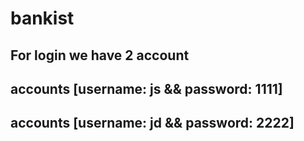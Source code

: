 # bankist
## For login we have 2 account
## accounts [username: js && password: 1111]
## accounts [username: jd && password: 2222]

